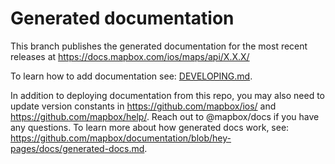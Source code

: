 # Generated documentation

This branch publishes the generated documentation for the most recent releases at https://docs.mapbox.com/ios/maps/api/X.X.X/

To learn how to add documentation see: [DEVELOPING.md](https://github.com/mapbox/mapbox-maps-ios/blob/main/DEVELOPING.md).

In addition to deploying documentation from this repo, you may also need to update version constants in https://github.com/mapbox/ios/ and https://github.com/mapbox/help/. Reach out to @mapbox/docs if you have any questions. To learn more about how generated docs work, see: https://github.com/mapbox/documentation/blob/hey-pages/docs/generated-docs.md.
